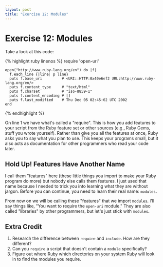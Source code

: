 ```yaml
---
layout: post
title: "Exercise 12: Modules"
---
```

# Exercise 12: Modules

Take a look at this code:

{% highlight ruby linenos %}
    require 'open-uri'
    
    open("http://www.ruby-lang.org/en") do |f|
      f.each_line {|line| p line}
      puts f.base_uri         # <URI::HTTP:0x40e6ef2 URL:http://www.ruby-lang.org/en/>
      puts f.content_type     # "text/html"
      puts f.charset          # "iso-8859-1"
      puts f.content_encoding # []
      puts f.last_modified    # Thu Dec 05 02:45:02 UTC 2002
    end
{% endhighlight %}

On line 1 we have what's called a "require". This is how you add features to your script from the Ruby feature set or other sources (e.g., Ruby Gems, stuff you wrote yourself). Rather than give you all the features at once, Ruby asks you to say what you plan to use. This keeps your programs small, but it also acts as documentation for other programmers who read your code later.

## Hold Up! Features Have Another Name
I call them "features" here (these little things you import to make your Ruby program do more) but nobody else calls them features. I just used that name because I needed to trick you into learning what they are without jargon. Before you can continue, you need to learn their real name: `modules`.

From now on we will be calling these "features" that we import `modules`. I'll say things like, "You want to require the `open-uri` module." They are also called "libraries" by other programmers, but let's just stick with `modules`.

## Extra Credit
1. Research the difference between `require` and `include`. How are they different? 
2. Can you `require` a script that doesn't contain a `module` specifically?
3. Figure out where Ruby which directories on your system Ruby will look in to find the modules you require.

